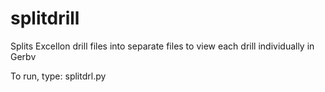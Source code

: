 # splitdrill
Splits Excellon drill files into separate files to view each drill individually in Gerbv

To run, type: splitdrl.py <drill file name>

